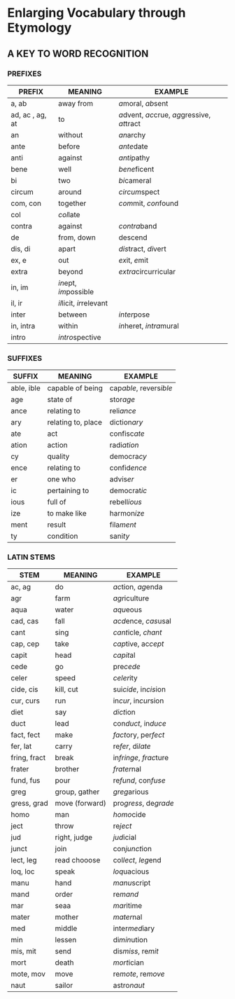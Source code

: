 # Enlarging Vocabulary through Etymology
## A KEY TO WORD RECOGNITION

### PREFIXES

| PREFIX | MEANING | EXAMPLE |
|--------|---------|---------|
|a, ab | away from| *a*moral, *ab*sent|
|ad, ac , ag, at| to | *a*dvent, *ac*crue, *ag*gressive, *at*tract|
|an| without| *an*archy |
|ante| before| *ante*date|
|anti| against|*anti*pathy|
|bene| well|*bene*ficent|
|bi| two|*bi*cameral|
|circum| around|*circum*spect|
|com, con| together|*com*mit, *con*found|
|col| *col*late|
|contra| against|*contra*band|
|de| from, down|descend|
|dis, di| apart|*dis*tract, *di*vert|
|ex, e| out| *ex*it, *e*mit|
|extra| beyond|*extra*circurricular|
|in, im| *in*ept, *im*possible|
|il, ir|*il*licit, *ir*relevant|
|inter|between|*inter*pose|
|in, intra|within|*in*heret, *intra*mural|
|intro|*intro*spective|




### SUFFIXES
| SUFFIX | MEANING | EXAMPLE |
|--------|---------|---------|
|able, ible|capable of being|cap*able*, revers*ible*|
|age|state of|stor*age*|
|ance|relating to| reli*ance*|
|ary|relating to, place|diction*ary*|
|ate| act| confisc*ate*|
|ation|action|radi*ation*|
|cy|quality|democra*cy*|
|ence|relating to|confid*ence*|
|er|one who|advis*er*|
|ic|pertaining to|democrat*ic*|
|ious|full of|rebell*ious*|
|ize|to make like|harmon*ize*|
|ment|result|fila*ment*|
|ty|condition|sani*ty*|

### LATIN STEMS
| STEM | MEANING | EXAMPLE |
|------|---------|---------|
|ac, ag|do|*ac*tion, *ag*enda|
|agr|farm|*agr*iculture|
|aqua|water|*aqu*eous|
|cad, cas|fall|*acd*ence, *cas*usal|
|cant|sing|*cant*icle, *chant*|
|cap, cep|take|*cap*tive, ac*cept*|
|capit|head|*capit*al|
|cede|go|pre*cede*|
|celer|speed|*celer*ity|
|cide, cis|kill, cut|sui*cide*, in*cis*ion|
|cur, curs|run|in*cur*, in*cur*sion|
|diet|say|*dict*ion|
|duct|lead|con*duct*, in*duce*|
|fact, fect|make| *fact*ory, per*fect*|
|fer, lat|carry|re*fer*, di*late*|
|fring, fract|break|in*fringe*, *frac*ture|
|frater|brother|*frater*nal|
|fund, fus|pour|re*fund*, con*fuse*|
|greg|group, gather|*greg*arious|
|gress, grad|move (forward)|pro*gress*, de*grade*|
|homo|man|*homo*cide|
|ject|throw|re*ject*|
|jud|right, judge|*jud*icial|
|junct|join|con*junct*ion|
|lect, leg|read chooose|col*lect*, *leg*end|
|loq, loc|speak|*loq*uacious|
|manu|hand|*manu*script|
|mand|order|re*mand*|
|mar|seaa|*mar*itime|
|mater|mother|*mater*nal|
|med|middle|inter*med*iary|
|min|lessen|di*min*ution|
|mis, mit|send|dis*miss*, re*mit*|
|mort|death|*mort*ician|
|mote, mov|move|re*mote*, re*move*|
|naut|sailor |astro*naut*|




